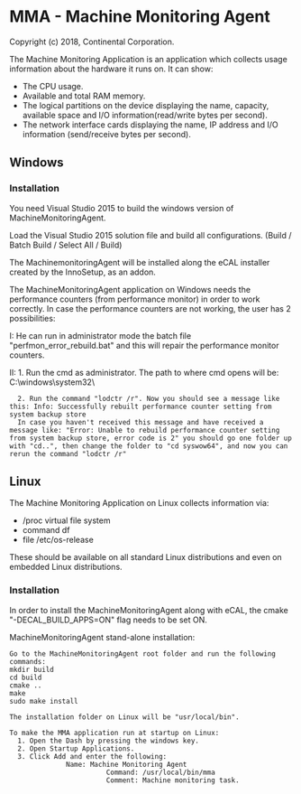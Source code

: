 
# MMA - Machine Monitoring Agent

Copyright (c) 2018, Continental Corporation.

The Machine Monitoring Application is an application which collects usage information about the hardware it runs on. 
It can show: 
- The CPU usage.
- Available and total RAM memory.
- The logical partitions on the device displaying the name, capacity, available space and I/O information(read/write bytes per second).
- The network interface cards displaying the name, IP address and I/O information (send/receive bytes per second).


## Windows

### Installation

You need Visual Studio 2015 to build the windows version of MachineMonitoringAgent.
  
Load the Visual Studio 2015 solution file and build all configurations. (Build / Batch Build / Select All / Build)

The MachinemonitoringAgent will be installed along the eCAL installer created by the InnoSetup, as an addon.

The MachineMonitoringAgent application on Windows needs the performance counters (from performance monitor) in order to work correctly. In case the performance counters are not working, the user has 2 possibilities:

  I:
      He can run in administrator mode the batch file "perfmon_error_rebuild.bat" and this will repair the performance monitor counters.

   II:
      1. Run the cmd as administrator.
      The path to where cmd opens will be: C:\windows\system32\

      2. Run the command "lodctr /r". Now you should see a message like this: Info: Successfully rebuilt performance counter setting from system backup store
      In case you haven't received this message and have received a message like: "Error: Unable to rebuild performance counter setting from system backup store, error code is 2" you should go one folder up with "cd..", then change the folder to "cd syswow64", and now you can rerun the command "lodctr /r"


## Linux

The Machine Monitoring Application on Linux collects information via:
  - /proc virtual file system
  - command df
  - file /etc/os-release

These should be available on all standard Linux distributions
and even on embedded Linux distributions.

### Installation

  In order to install the MachineMonitoringAgent along with eCAL, the cmake "-DECAL_BUILD_APPS=ON" flag needs to be set ON.

  MachineMonitoringAgent stand-alone installation:

    Go to the MachineMonitoringAgent root folder and run the following commands:
    mkdir build
    cd build
    cmake ..
    make
    sudo make install

    The installation folder on Linux will be "usr/local/bin".

    To make the MMA application run at startup on Linux:
      1. Open the Dash by pressing the windows key.
      2. Open Startup Applications.
      3. Click Add and enter the following:
                  Name: Machine Monitoring Agent
                            Command: /usr/local/bin/mma
                            Comment: Machine monitoring task.